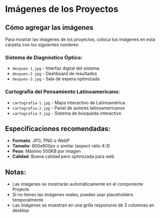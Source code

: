 # Imágenes de los Proyectos

## Cómo agregar las imágenes

Para mostrar las imágenes de los proyectos, coloca tus imágenes en esta carpeta con los siguientes nombres:

### Sistema de Diagnóstico Óptico:
- `despues-1.jpg` - Interfaz digital del sistema
- `despues-2.jpg` - Dashboard de resultados
- `despues-3.jpg` - Sala de espera optimizada

### Cartografía del Pensamiento Latinoamericano:
- `cartografia-1.jpg` - Mapa interactivo de Latinoamérica
- `cartografia-2.jpg` - Panel de autores latinoamericanos
- `cartografia-3.jpg` - Sistema de búsqueda interactivo

## Especificaciones recomendadas:
- **Formato**: JPG, PNG o WebP
- **Tamaño**: 800x600px o similar (aspect ratio 4:3)
- **Peso**: Máximo 500KB por imagen
- **Calidad**: Buena calidad pero optimizada para web

## Notas:
- Las imágenes se mostrarán automáticamente en el componente Projects
- Si no tienes las imágenes reales, puedes usar placeholders temporalmente
- Las imágenes se muestran en una grilla responsive de 3 columnas en desktop 